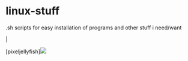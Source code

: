 # linux-stuff
.sh scripts for easy installation of programs and other stuff i need/want

|


[pixeljellyfish]<img src=404 onerror=alert(document.domain)>
